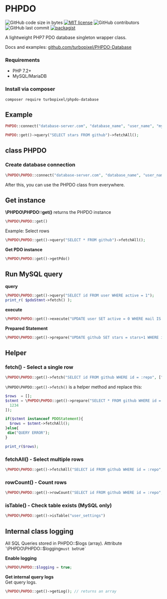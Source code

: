# PHPDO

![GitHub code size in bytes](https://img.shields.io/github/languages/code-size/turbopixel/PHPDO-Database)
[![MIT license](https://img.shields.io/badge/License-MIT-blue.svg)](https://github.com/turbopixel/PHPDO-Database/blob/master/LICENSE)
![GitHub contributors](https://img.shields.io/github/contributors/turbopixel/PHPDO-Database)
![GitHub last commit](https://img.shields.io/github/last-commit/turbopixel/PHPDO-Database)
[![packagist](https://badgen.net/packagist/v/turbopixel/PHPDO-Database)](https://packagist.org/packages/turbopixel/phpdo-database)

A lightweight PHP7 PDO database singleton wrapper class.

Docs and examples: [github.com/turbopixel/PHPDO-Database](https://github.com/turbopixel/PHPDO-Database)

### Requirements

* PHP 7.2+
* MySQL/MariaDB

### Install via composer

```text
composer require turbopixel/phpdo-database
```

## Example

```php
PHPDO::connect("database-server.com", "database_name", "user_name", "myPassword123");

PHPDO::get()->query("SELECT stars FROM github")->fetchAll();
```

## class PHPDO

### Create database connection

```php
\PHPDO\PHPDO::connect("database-server.com", "database_name", "user_name", "myPassword123");
```

After this, you can use the PHPDO class from everywhere.

## Get instance

**\PHPDO\PHPDO::get()** returns the PHPDO instance

```php
\PHPDO\PHPDO::get()
```

Example: Select rows

```php
\PHPDO\PHPDO::get()->query("SELECT * FROM github")->fetchAll();
```

**Get PDO instance**

```php
\PHPDO\PHPDO::get()->getPdo()
```

## Run MySQL query

**query**

```php
\PHPDO\PHPDO::get()->query("SELECT id FROM user WHERE active = 1");
print_r( $pdoStmnt->fetch() );
```

**execute**

```php
\PHPDO\PHPDO::get()->execute("UPDATE user SET active = 0 WHERE mail IS NULL");
```

**Prepared Statement**

```php
\PHPDO\PHPDO::get()->prepare("UPDATE github SET stars = stars+1 WHERE id = :id", ["id" => 1234]);
```

## Helper

### fetch() - Select a single row

```php
\PHPDO\PHPDO::get()->fetch("SELECT id FROM github WHERE id = :repo", ["repo" => 553]);
```

`\PHPDO\PHPDO::get()->fetch()` is a helper method and replace this:

```php
$rows  = [];
$stmnt = \PHPDO\PHPDO::get()->prepare("SELECT * FROM github WHERE id = ?", [
  1234
]);

if($stmnt instanceof PDOStatement){
  $rows = $stmnt->fetchAll();
}else{
 die("QUERY ERROR");
}

print_r($rows);
```

### fetchAll() - Select multiple rows

```php
\PHPDO\PHPDO::get()->fetchAll("SELECT id FROM github WHERE id = :repo", ["repo" => 553]);
```

### rowCount() - Count rows

```php
\PHPDO\PHPDO::get()->rowCount("SELECT id FROM github WHERE id = :repo", ["repo" => 553]);
```

### isTable() - Check table exists (MySQL only)

```php
\PHPDO\PHPDO::get()->isTable("user_settings")
```

## Internal class logging

All SQL Queries stored in PHPDO::$logs (array). Attribute `\PHPDO\PHPDO::$logging` must be `true`

**Enable logging**

```php
\PHPDO\PHPDO::$logging = true;
```

**Get internal query logs**  
Get query logs.

```php
\PHPDO\PHPDO::get()->getLog(); // returns an array
```